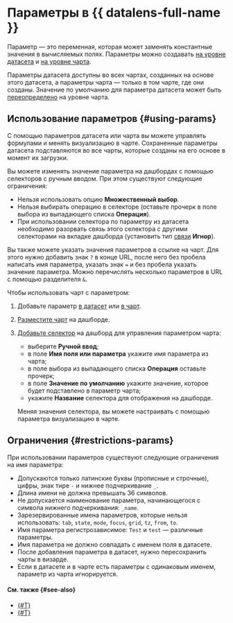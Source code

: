 # Параметры в {{ datalens-full-name }}

Параметр — это переменная, которая может заменять константные значения в вычисляемых полях. Параметры можно создавать [на уровне датасета](../operations/dataset/add-parameter-dataset.md) и [на уровне чарта](../operations/chart/add-parameter-chart.md).

Параметры датасета доступны во всех чартах, созданных на основе этого датасета, а параметры чарта — только в том чарте, где они созданы. Значение по умолчанию для параметра датасета может быть [переопределено](../operations/chart/add-parameter-chart.md#change-value) на уровне чарта.

## Использование параметров {#using-params}

С помощью параметров датасета или чарта вы можете управлять формулами и менять визуализацию в чарте.
Сохраненные параметры датасета подставляются во все чарты, которые созданы на его основе в момент их загрузки.

Вы можете изменять значение параметра на дашбордах с помощью селекторов с ручным вводом. При этом существуют следующие ограничения:

* Нельзя использовать опцию **Множественный выбор**.
* Нельзя выбирать операцию в селекторе (оставьте прочерк в поле выбора из выпадающего списка **Операция**).
* При использовании селектора по параметру из датасета необходимо разорвать связь этого селектора с другими селекторами на вкладке дашборда (установить тип [связи](../dashboard/link.md) **Игнор**).

Вы также можете указать значения параметров в ссылке на чарт. Для этого нужно добавить знак `?` в конце URL, после него без пробела написать имя параметра, указать знак `=` и без пробела указать значение параметра. Можно перечислять несколько параметров в URL с помощью разделителя `&`. 

Чтобы использовать чарт с параметром:

1. Добавьте параметр [в датасет](../operations/dataset/add-parameter-dataset.md) или [в чарт](../operations/chart/add-parameter-chart.md).
1. [Разместите чарт](../operations/dashboard/add-chart.md) на дашборде.
1. [Добавьте селектор](../operations/dashboard/add-selector.md) на дашборд для управления параметром чарта:
   
   * выберите **Ручной ввод**;
   * в поле **Имя поля или параметра** укажите имя параметра из чарта;
   * в поле выбора из выпадающего списка **Операция** оставьте прочерк;
   * в поле **Значение по умолчанию** укажите значение, которое будет подставлено в параметр чарта;
   * укажите **Название** селектора для отображения на дашборде.

   Меняя значения селектора, вы можете настраивать с помощью параметра визуализацию в чарте.


## Ограничения {#restrictions-params}

При использовании параметров существуют следующие ограничения на имя параметра:

* Допускаются только латинские буквы (прописные и строчные), цифры, знак тире `-` и нижнее подчеркивание `_`.
* Длина имени не должна превышать 36 символов.
* Не допускается наименование параметра, начинающегося с символа нижнего подчеркивания: `_name`.
* Зарезервированные имена параметров, которые нельзя использовать: `tab`, `state`, `mode`, `focus`, `grid`, `tz`, `from`, `to`.
* Имя параметра регистрозависимое: `Test` и `test` — различные параметры.
* Имя параметра не должно совпадать с именем поля в датасете.
* После добавления параметра в датасет, нужно пересохранить чарты в визарде.
* Если в датасете и в чарте есть параметры с одинаковым именем, параметр из чарта игнорируется.

#### См. также {#see-also}

* [{#T}](../operations/dataset/add-parameter-dataset.md)
* [{#T}](../operations/chart/add-parameter-chart.md)
